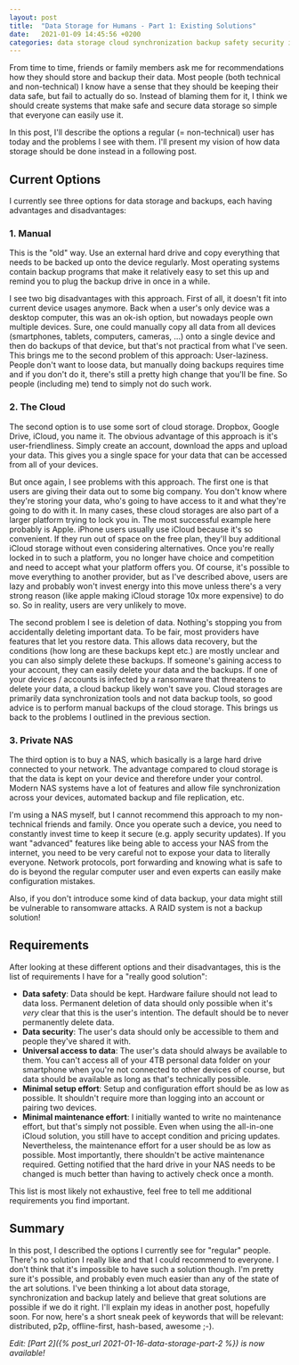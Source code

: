 ```yaml
---
layout: post
title:  "Data Storage for Humans - Part 1: Existing Solutions"
date:   2021-01-09 14:45:56 +0200
categories: data storage cloud synchronization backup safety security idea 
---
```


From time to time, friends or family members ask me for recommendations how they should store and backup their data. Most people (both technical and non-technical) I know have a sense that they should be keeping their data safe, but fail to actually do so. Instead of blaming them for it, I think we should create systems that make safe and secure data storage so simple that everyone can easily use it. 

In this post, I'll describe the options a regular (= non-technical) user has today and the problems I see with them. I'll present my vision of how data storage should be done instead in a following post.

## Current Options

I currently see three options for data storage and backups, each having advantages and disadvantages:

### 1. Manual

This is the "old" way. Use an external hard drive and copy everything that needs to be backed up onto the device regularly. Most operating systems contain backup programs that make it relatively easy to set this up and remind you to plug the backup drive in once in a while.

I see two big disadvantages with this approach. First of all, it doesn't fit into current device usages anymore. Back when a user's only device was a desktop computer, this was an ok-ish option, but nowadays people own multiple devices. Sure, one could manually copy all data from all devices (smartphones, tablets, computers, cameras, ...) onto a single device and then do backups of that device, but that's not practical from what I've seen. This brings me to the second problem of this approach: User-laziness. People don't want to loose data, but manually doing backups requires time and if you don't do it, there's still a pretty high change that you'll be fine. So people (including me) tend to simply not do such work.

### 2. The Cloud

The second option is to use some sort of cloud storage. Dropbox, Google Drive, iCloud, you name it. The obvious advantage of this approach is it's user-friendliness. Simply create an account, download the apps and upload your data. This gives you a single space for your data that can be accessed from all of your devices.

But once again, I see problems with this approach. The first one is that users are giving their data out to some big company. You don't know where they're storing your data, who's going to have access to it and what they're going to do with it. In many cases, these cloud storages are also part of a larger platform trying to lock you in. The most successful example here probably is Apple. iPhone users usually use iCloud because it's so convenient. If they run out of space on the free plan, they'll buy additional iCloud storage without even considering alternatives. Once you're really locked in to such a platform, you no longer have choice and competition and need to accept what your platform offers you. Of course, it's possible to move everything to another provider, but as I've described above, users are lazy and probably won't invest energy into this move unless there's a very strong reason (like apple making iCloud storage 10x more expensive) to do so. So in reality, users are very unlikely to move.

The second problem I see is deletion of data. Nothing's stopping you from accidentally deleting important data. To be fair, most providers have features that let you restore data. This allows data recovery, but the conditions (how long are these backups kept etc.) are mostly unclear and you can also simply delete these backups. If someone's gaining access to your account, they can easily delete your data and the backups. If one of your devices / accounts is infected by a ransomware that threatens to delete your data, a cloud backup likely won't save you. Cloud storages are primarily data synchronization tools and not data backup tools, so good advice is to perform manual backups of the cloud storage. This brings us back to the problems I outlined in the previous section.

### 3. Private NAS

The third option is to buy a NAS, which basically is a large hard drive connected to your network. The advantage compared to cloud storage is that the data is kept on your device and therefore under your control. Modern NAS systems have a lot of features and allow file synchronization across your devices, automated backup and file replication, etc.

I'm using a NAS myself, but I cannot recommend this approach to my non-technical friends and family. Once you operate such a device, you need to constantly invest time to keep it secure (e.g. apply security updates). If you want "advanced" features like being able to access your NAS from the internet, you need to be very careful not to expose your data to literally everyone. Network protocols, port forwarding and knowing what is safe to do is beyond the regular computer user and even experts can easily make configuration mistakes.

Also, if you don't introduce some kind of data backup, your data might still be vulnerable to ransomware attacks. A RAID system is not a backup solution!

## Requirements

After looking at these different options and their disadvantages, this is the list of requirements I have for a "really good solution":

- **Data safety**: Data should be kept. Hardware failure should not lead to data loss. Permanent deletion of data should only possible when it's *very* clear that this is the user's intention. The default should be to never permanently delete data.
- **Data security**: The user's data should only be accessible to them and people they've shared it with. 
- **Universal access to data**: The user's data should always be available to them. You can't access all of your 4TB personal data folder on your smartphone when you're not connected to other devices of course, but data should be available as long as that's technically possible.
- **Minimal setup effort**: Setup and configuration effort should be as low as possible. It shouldn't require more than logging into an account or pairing two devices.
- **Minimal maintenance effort**: I initially wanted to write no maintenance effort, but that's simply not possible. Even when using the all-in-one iCloud solution, you still have to accept condition and pricing updates. Nevertheless, the maintenance effort for a user should be as low as possible. Most importantly, there shouldn't be active maintenance required. Getting notified that the hard drive in your NAS needs to be changed is much better than having to actively check once a month.

This list is most likely not exhaustive, feel free to tell me additional requirements you find important.

## Summary

In this post, I described the options I currently see for "regular" people. There's no solution I really like and that I could recommend to everyone. I don't think that it's impossible to have such a solution though. I'm pretty sure it's possible, and probably even much easier than any of the state of the art solutions. I've been thinking a lot about data storage, synchronization and backup lately and believe that great solutions are possible if we do it right. I'll explain my ideas in another post, hopefully soon. For now, here's a short sneak peek of keywords that will be relevant: distributed, p2p, offline-first, hash-based, awesome ;-).

*Edit: [Part 2]({% post_url 2021-01-16-data-storage-part-2 %}) is now available!*